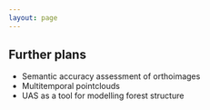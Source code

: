 ```yaml
---
layout: page
---
```


## Further plans

* Semantic accuracy assessment of orthoimages
* Multitemporal pointclouds
* UAS as a tool for modelling forest structure


